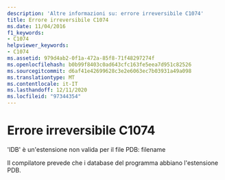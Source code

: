 ```yaml
---
description: 'Altre informazioni su: errore irreversibile C1074'
title: Errore irreversibile C1074
ms.date: 11/04/2016
f1_keywords:
- C1074
helpviewer_keywords:
- C1074
ms.assetid: 979d4ab2-0f1a-472a-85f8-71f48297274f
ms.openlocfilehash: b0b99f8403c0ad643cfc163fe5eea7d951c82526
ms.sourcegitcommit: d6af41e42699628c3e2e6063ec7b03931a49a098
ms.translationtype: MT
ms.contentlocale: it-IT
ms.lasthandoff: 12/11/2020
ms.locfileid: "97344354"
---
```

# <a name="fatal-error-c1074"></a>Errore irreversibile C1074

'IDB' è un'estensione non valida per il file PDB: filename

Il compilatore prevede che i database del programma abbiano l'estensione PDB.
